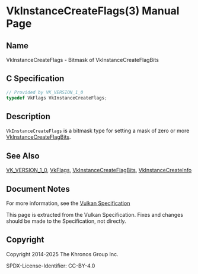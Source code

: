 # VkInstanceCreateFlags(3) Manual Page

## Name

VkInstanceCreateFlags - Bitmask of VkInstanceCreateFlagBits



## [](#_c_specification)C Specification

```c++
// Provided by VK_VERSION_1_0
typedef VkFlags VkInstanceCreateFlags;
```

## [](#_description)Description

`VkInstanceCreateFlags` is a bitmask type for setting a mask of zero or more [VkInstanceCreateFlagBits](https://registry.khronos.org/vulkan/specs/latest/man/html/VkInstanceCreateFlagBits.html).

## [](#_see_also)See Also

[VK\_VERSION\_1\_0](https://registry.khronos.org/vulkan/specs/latest/man/html/VK_VERSION_1_0.html), [VkFlags](https://registry.khronos.org/vulkan/specs/latest/man/html/VkFlags.html), [VkInstanceCreateFlagBits](https://registry.khronos.org/vulkan/specs/latest/man/html/VkInstanceCreateFlagBits.html), [VkInstanceCreateInfo](https://registry.khronos.org/vulkan/specs/latest/man/html/VkInstanceCreateInfo.html)

## [](#_document_notes)Document Notes

For more information, see the [Vulkan Specification](https://registry.khronos.org/vulkan/specs/latest/html/vkspec.html#VkInstanceCreateFlags)

This page is extracted from the Vulkan Specification. Fixes and changes should be made to the Specification, not directly.

## [](#_copyright)Copyright

Copyright 2014-2025 The Khronos Group Inc.

SPDX-License-Identifier: CC-BY-4.0